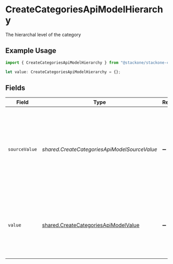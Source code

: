 # CreateCategoriesApiModelHierarchy

The hierarchal level of the category

## Example Usage

```typescript
import { CreateCategoriesApiModelHierarchy } from "@stackone/stackone-client-ts/sdk/models/shared";

let value: CreateCategoriesApiModelHierarchy = {};
```

## Fields

| Field                                                                                                                                                                                                        | Type                                                                                                                                                                                                         | Required                                                                                                                                                                                                     | Description                                                                                                                                                                                                  |
| ------------------------------------------------------------------------------------------------------------------------------------------------------------------------------------------------------------ | ------------------------------------------------------------------------------------------------------------------------------------------------------------------------------------------------------------ | ------------------------------------------------------------------------------------------------------------------------------------------------------------------------------------------------------------ | ------------------------------------------------------------------------------------------------------------------------------------------------------------------------------------------------------------ |
| `sourceValue`                                                                                                                                                                                                | *shared.CreateCategoriesApiModelSourceValue*                                                                                                                                                                 | :heavy_minus_sign:                                                                                                                                                                                           | For read operations: the original category level from the provider. For write operations: fallback value used when value is omitted or "unmapped_value". You must ensure this matches the provider's format. |
| `value`                                                                                                                                                                                                      | [shared.CreateCategoriesApiModelValue](../../../sdk/models/shared/createcategoriesapimodelvalue.md)                                                                                                          | :heavy_minus_sign:                                                                                                                                                                                           | The unified category level. For write operations: provide one of the listed enum values, or omit/set to "unmapped_value" to use source_value instead.                                                        |
